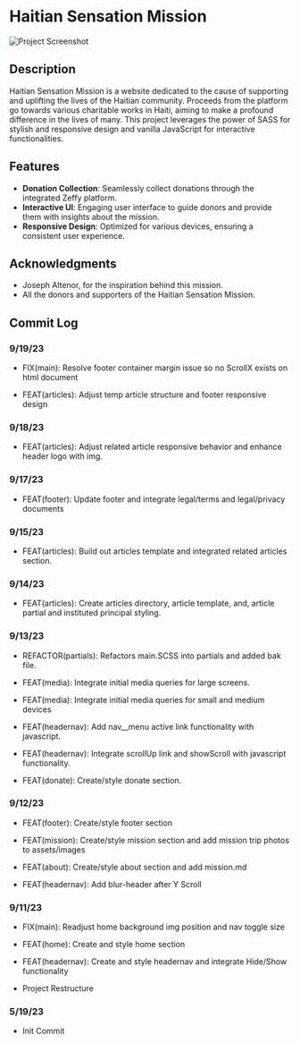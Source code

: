 # Haitian Sensation Mission

![Project Screenshot](path/)

## Description

Haitian Sensation Mission is a website dedicated to the cause of supporting and uplifting the lives of the Haitian community. Proceeds from the platform go towards various charitable works in Haiti, aiming to make a profound difference in the lives of many. This project leverages the power of SASS for stylish and responsive design and vanilla JavaScript for interactive functionalities.

## Features

- **Donation Collection**: Seamlessly collect donations through the integrated Zeffy platform.
- **Interactive UI**: Engaging user interface to guide donors and provide them with insights about the mission.
- **Responsive Design**: Optimized for various devices, ensuring a consistent user experience.

## Acknowledgments

- Joseph Altenor, for the inspiration behind this mission.
- All the donors and supporters of the Haitian Sensation Mission.

## Commit Log

### 9/19/23

- FIX(main): Resolve footer container margin issue so no ScrollX exists on html document

- FEAT(articles): Adjust temp article structure and footer responsive design

### 9/18/23

- FEAT(articles): Adjust related article responsive behavior and enhance header logo with img.

### 9/17/23

- FEAT(footer): Update footer and integrate legal/terms and legal/privacy documents

### 9/15/23

- FEAT(articles): Build out articles template and integrated related articles section.

### 9/14/23

- FEAT(articles): Create articles directory, article template, and, article partial and instituted principal styling.

### 9/13/23

- REFACTOR(partials): Refactors main.SCSS into partials and added bak file.

- FEAT(media): Integrate initial media queries for large screens.

- FEAT(media): Integrate initial media queries for small and medium devices

- FEAT(headernav): Add nav__menu active link functionality with javascript.

- FEAT(headernav): Integrate scrollUp link and showScroll with javascript functionality.

- FEAT(donate): Create/style donate section.

### 9/12/23

- FEAT(footer): Create/style footer section

- FEAT(mission): Create/style mission section and add mission trip photos to assets/images

- FEAT(about): Create/style about section and add mission.md

- FEAT(headernav): Add blur-header after Y Scroll

### 9/11/23

- FIX(main): Readjust home background img position and nav toggle size

- FEAT(home): Create and style home section

- FEAT(headernav): Create and style headernav and integrate Hide/Show functionality

- Project Restructure

### 5/19/23

- Init Commit
